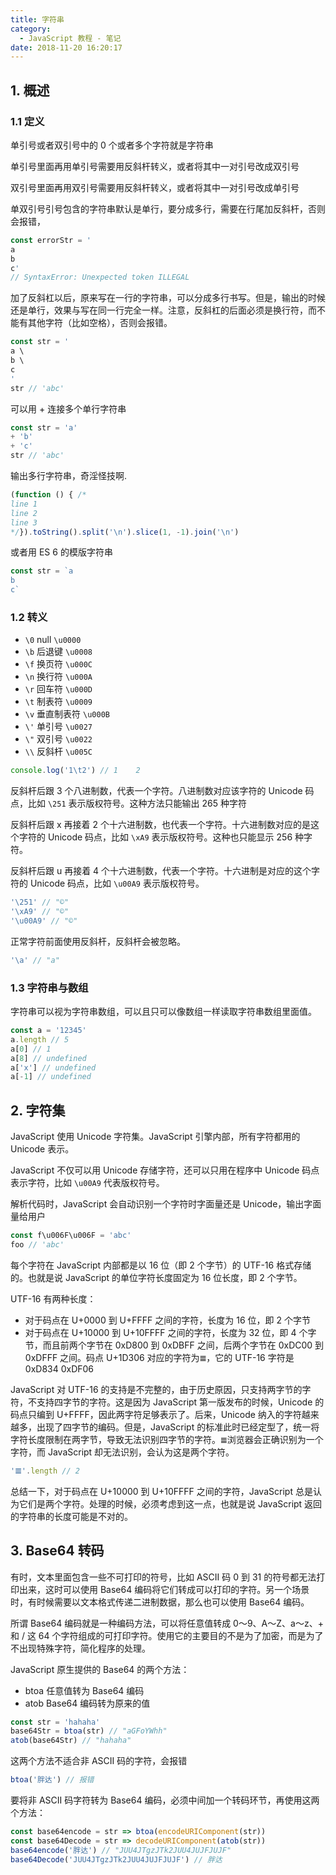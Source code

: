 ```yaml
---
title: 字符串
category:
  - JavaScript 教程 - 笔记
date: 2018-11-20 16:20:17
---
```



## 1. 概述

### 1.1 定义

单引号或者双引号中的 0 个或者多个字符就是字符串

单引号里面再用单引号需要用反斜杆转义，或者将其中一对引号改成双引号

双引号里面再用双引号需要用反斜杆转义，或者将其中一对引号改成单引号

单双引号引号包含的字符串默认是单行，要分成多行，需要在行尾加反斜杆，否则会报错，

```js
const errorStr = '
a
b
c'
// SyntaxError: Unexpected token ILLEGAL
```

加了反斜杠以后，原来写在一行的字符串，可以分成多行书写。但是，输出的时候还是单行，效果与写在同一行完全一样。注意，反斜杠的后面必须是换行符，而不能有其他字符（比如空格），否则会报错。

```js
const str = '
a \
b \
c
'
str // 'abc'
```

可以用 + 连接多个单行字符串

```js
const str = 'a'
+ 'b'
+ 'c'
str // 'abc'
```

输出多行字符串，奇淫怪技啊.

```js
(function () { /*
line 1
line 2
line 3
*/}).toString().split('\n').slice(1, -1).join('\n')
```

或者用 ES 6 的模版字符串

```js
const str = `a
b
c` 
```

### 1.2 转义

- `\0` null `\u0000`
- `\b` 后退键 `\u0008`
- `\f` 换页符 `\u000C`
- `\n` 换行符  `\u000A`
- `\r` 回车符 `\u000D`
- `\t` 制表符  `\u0009`
- `\v` 垂直制表符 `\u000B`
- `\'` 单引号 `\u0027`
- `\"` 双引号 `\u0022`
- `\\` 反斜杆  `\u005C`

```js 
console.log('1\t2') // 1	2
```

反斜杆后跟 3 个八进制数，代表一个字符。八进制数对应该字符的 Unicode 码点，比如 `\251` 表示版权符号。这种方法只能输出 265 种字符

反斜杆后跟 x 再接着 2 个十六进制数，也代表一个字符。十六进制数对应的是这个字符的 Unicode 码点，比如 `\xA9` 表示版权符号。这种也只能显示 256 种字符。

反斜杆后跟 u 再接着 4 个十六进制数，代表一个字符。十六进制是对应的这个字符的 Unicode 码点，比如 `\u00A9` 表示版权符号。

```js
'\251' // "©"
'\xA9' // "©"
'\u00A9' // "©"
```

正常字符前面使用反斜杆，反斜杆会被忽略。

```js
'\a' // "a"
```

### 1.3 字符串与数组

字符串可以视为字符串数组，可以且只可以像数组一样读取字符串数组里面值。

```js
const a = '12345'
a.length // 5
a[0] // 1
a[8] // undefined
a['x'] // undefined
a[-1] // undefined
```

## 2. 字符集

JavaScript 使用 Unicode 字符集。JavaScript 引擎内部，所有字符都用的 Unicode 表示。

JavaScript 不仅可以用 Unicode 存储字符，还可以只用在程序中 Unicode 码点表示字符，比如 `\u00A9` 代表版权符号。

解析代码时，JavaScript 会自动识别一个字符时字面量还是 Unicode，输出字面量给用户

```js
const f\u006F\u006F = 'abc'
foo // 'abc'
```

每个字符在 JavaScript 内部都是以 16 位（即 2 个字节）的 UTF-16 格式存储的。也就是说 JavaScript 的单位字符长度固定为 16 位长度，即 2 个字节。

UTF-16 有两种长度：

- 对于码点在 U+0000 到 U+FFFF 之间的字符，长度为 16 位，即 2 个字节
- 对于码点在 U+10000 到 U+10FFFF 之间的字符，长度为 32 位，即 4 个字节，而且前两个字节在 0xD800 到 0xDBFF 之间，后两个字节在 0xDC00 到 0xDFFF 之间。码点 U+1D306 对应的字符为`𝌆`，它的 UTF-16 字符是 0xD834 0xDF06

JavaScript 对 UTF-16 的支持是不完整的，由于历史原因，只支持两字节的字符，不支持四字节的字符。这是因为 JavaScript 第一版发布的时候，Unicode 的码点只编到 U+FFFF，因此两字符足够表示了。后来，Unicode 纳入的字符越来越多，出现了四字节的编码。但是，JavaScript 的标准此时已经定型了，统一将字符长度限制在两字节，导致无法识别四字节的字符。`𝌆`浏览器会正确识别为一个字符，而 JavaScript 却无法识别，会认为这是两个字符。

```js
'𝌆'.length // 2
```

总结一下，对于码点在 U+10000 到 U+10FFFF 之间的字符，JavaScript 总是认为它们是两个字符。处理的时候，必须考虑到这一点，也就是说 JavaScript 返回的字符串的长度可能是不对的。

## 3. Base64 转码

有时，文本里面包含一些不可打印的符号，比如 ASCII 码 0 到 31 的符号都无法打印出来，这时可以使用 Base64 编码将它们转成可以打印的字符。另一个场景时，有时候需要以文本格式传递二进制数据，那么也可以使用 Base64 编码。

所谓 Base64 编码就是一种编码方法，可以将任意值转成 0～9、A～Z、a～z、+ 和 / 这 64 个字符组成的可打印字符。使用它的主要目的不是为了加密，而是为了不出现特殊字符，简化程序的处理。

JavaScript 原生提供的 Base64 的两个方法：

- btoa 任意值转为 Base64 编码
- atob Base64 编码转为原来的值

```js
const str = 'hahaha'
base64Str = btoa(str) // "aGFoYWhh"
atob(base64Str) // "hahaha"
```

这两个方法不适合非 ASCII 码的字符，会报错

```js
btoa('胖达') // 报错
```

要将非 ASCII 码字符转为 Base64 编码，必须中间加一个转码环节，再使用这两个方法：

```js
const base64encode = str => btoa(encodeURIComponent(str))
const base64Decode = str => decodeURIComponent(atob(str))
base64encode('胖达') // "JUU4JTgzJTk2JUU4JUJFJUJF"
base64Decode('JUU4JTgzJTk2JUU4JUJFJUJF') // 胖达
```

